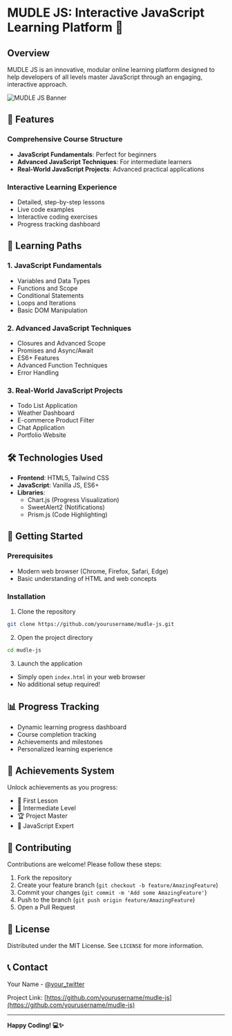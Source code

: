 # MUDLE JS: Interactive JavaScript Learning Platform 🚀

## Overview

MUDLE JS is an innovative, modular online learning platform designed to help developers of all levels master JavaScript through an engaging, interactive approach.

![MUDLE JS Banner](https://via.placeholder.com/1200x400?text=MUDLE+JS+Learning+Platform)

## 🌟 Features

### Comprehensive Course Structure
- **JavaScript Fundamentals**: Perfect for beginners
- **Advanced JavaScript Techniques**: For intermediate learners
- **Real-World JavaScript Projects**: Advanced practical applications

### Interactive Learning Experience
- Detailed, step-by-step lessons
- Live code examples
- Interactive coding exercises
- Progress tracking dashboard

## 🧠 Learning Paths

### 1. JavaScript Fundamentals
- Variables and Data Types
- Functions and Scope
- Conditional Statements
- Loops and Iterations
- Basic DOM Manipulation

### 2. Advanced JavaScript Techniques
- Closures and Advanced Scope
- Promises and Async/Await
- ES6+ Features
- Advanced Function Techniques
- Error Handling

### 3. Real-World JavaScript Projects
- Todo List Application
- Weather Dashboard
- E-commerce Product Filter
- Chat Application
- Portfolio Website

## 🛠 Technologies Used

- **Frontend**: HTML5, Tailwind CSS
- **JavaScript**: Vanilla JS, ES6+
- **Libraries**:
  - Chart.js (Progress Visualization)
  - SweetAlert2 (Notifications)
  - Prism.js (Code Highlighting)

## 🚀 Getting Started

### Prerequisites
- Modern web browser (Chrome, Firefox, Safari, Edge)
- Basic understanding of HTML and web concepts

### Installation

1. Clone the repository
```bash
git clone https://github.com/yourusername/mudle-js.git
```

2. Open the project directory
```bash
cd mudle-js
```

3. Launch the application
- Simply open `index.html` in your web browser
- No additional setup required!

## 📊 Progress Tracking

- Dynamic learning progress dashboard
- Course completion tracking
- Achievements and milestones
- Personalized learning experience

## 🌈 Achievements System

Unlock achievements as you progress:
- 🌱 First Lesson
- 🚀 Intermediate Level
- 🏆 Project Master
- 🌟 JavaScript Expert

## 🤝 Contributing

Contributions are welcome! Please follow these steps:

1. Fork the repository
2. Create your feature branch (`git checkout -b feature/AmazingFeature`)
3. Commit your changes (`git commit -m 'Add some AmazingFeature'`)
4. Push to the branch (`git push origin feature/AmazingFeature`)
5. Open a Pull Request

## 📝 License

Distributed under the MIT License. See `LICENSE` for more information.

## 📞 Contact

Your Name - [@your_twitter](https://twitter.com/your_twitter)

Project Link: [https://github.com/yourusername/mudle-js](https://github.com/yourusername/mudle-js)

---

**Happy Coding! 💻✨**
